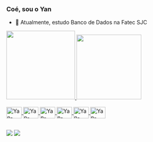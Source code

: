 ### Coé, sou o Yan

- 🔭 Atualmente, estudo Banco de Dados na Fatec SJC

<div>
  <a href="https://github.com/YanYamim">
  <img height= "180em" src="https://github-readme-stats.vercel.app/api?username=YanYamim&show_icons=true&theme=dark&include_all_commits=true&count_private=true"/>
  <img height= "170em" src="https://github-readme-stats.vercel.app/api/top-langs/?username=YanYamim&layout=compact&langs_count=168theme=dark"/>
</div>
<div style="display: inline_block"><br>
  <img align= "center" alt="Yan-Html" height="30" width="40" src="https://cdn.jsdelivr.net/gh/devicons/devicon@latest/icons/html5/html5-original.svg">
  <img align= "center" alt="Yan-Css" height="30" width="40" src="https://cdn.jsdelivr.net/gh/devicons/devicon@latest/icons/css3/css3-original.svg">
  <img align= "center" alt="Yan-Css" height="30" width="40" src="https://cdn.jsdelivr.net/gh/devicons/devicon@latest/icons/javascript/javascript-original.svg">
  <img align= "center" alt="Yan-Css" height="30" width="40" src="https://cdn.jsdelivr.net/gh/devicons/devicon@latest/icons/java/java-original.svg">
  <img align= "center" alt="Yan-Css" height="30" width="40" src="https://cdn.jsdelivr.net/gh/devicons/devicon@latest/icons/mysql/mysql-original.svg">
  <img align= "center" alt="Yan-Css" height="30" width="40" src="https://cdn.jsdelivr.net/gh/devicons/devicon@latest/icons/python/python-original.svg">
</div>

##

<div>
  <a href="https://mail.google.com/mail/u/0/?tab=rm&ogbl#inbox" target="_blank"><img src="https://img.shields.io/badge/Gmail-D14836?style=for-the-badge&logo=gmail&logoColor=white" target="_blank"></a>
  <a href="https://www.linkedin.com/in/yan-yamim-185220278/" target="_blank"><img src="https://img.shields.io/badge/LinkedIn-0077B5?style=for-the-badge&logo=linkedin&logoColor=white" target="_blank"></a>
</div>
